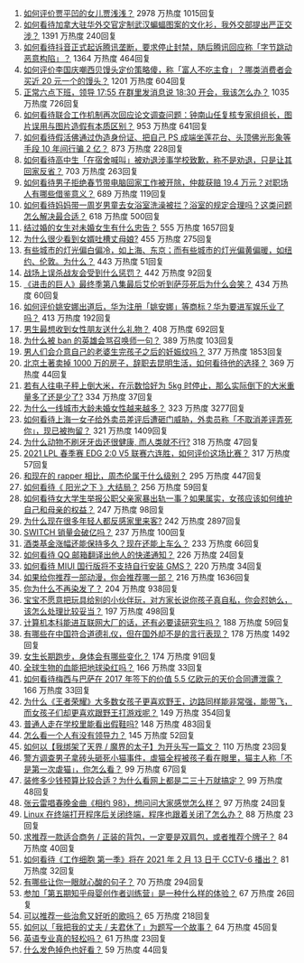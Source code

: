 1. [如何评价贾平凹的女儿贾浅浅？](https://www.zhihu.com/question/442000334) 2978 万热度 1015回复
1. [如何看待加拿大驻华外交官定制武汉蝙蝠图案的文化衫，我外交部提出严正交涉？](https://www.zhihu.com/question/442335099) 1391 万热度 240回复
1. [如何看待抖音正式起诉腾讯垄断，要求停止封禁，随后腾讯回应称「字节跳动恶意构陷」？](https://www.zhihu.com/question/442521071) 1364 万热度 464回复
1. [如何评价李国庆嘲西贝馒头定价策略傻，称「富人不吃主食」？哪类消费者会买近 20 元一个的馒头？](https://www.zhihu.com/question/442312222) 1201 万热度 604回复
1. [正常六点下班，领导 17:55 在群里发消息说 18:30 开会，我该怎么办？](https://www.zhihu.com/question/441394605) 1035 万热度 726回复
1. [如何看待联合工作机制再次回应论文调查问题：钟南山任复核专家组组长，图片误用与图片造假有本质区别？](https://www.zhihu.com/question/442476845) 953 万热度 641回复
1. [如何看待假活佛通过伪造身份证、把自己 PS 成端坐莲花台、头顶佛光形象等手段 10 年间行骗 2 亿？](https://www.zhihu.com/question/442441769) 873 万热度 228回复
1. [如何看待高中生「在宿舍喊叫」被劝退涉事学校致歉，称不是劝退，只是让其回家反省？](https://www.zhihu.com/question/442442248) 703 万热度 263回复
1. [如何看待男子拒绝春节带电脑回家工作被开除，仲裁获赔 19.4 万元？对职场人有哪些借鉴意义？](https://www.zhihu.com/question/442393018) 689 万热度 119回复
1. [如何看待妈妈带一周岁男童去女浴室洗澡被拦？浴室的规定合理吗？这类问题怎么解决最合适？](https://www.zhihu.com/question/442189179) 618 万热度 500回复
1. [结过婚的女生对未婚女生有什么忠告？](https://www.zhihu.com/question/429392239) 555 万热度 1657回复
1. [为什么很少看到女婿吐槽丈母娘?](https://www.zhihu.com/question/408049742) 455 万热度 275回复
1. [有些城市的灯光偏白偏冷，如上海、东京；而有些城市的灯光偏黄偏暖，如纽约、伦敦。为什么？](https://www.zhihu.com/question/441971760) 443 万热度 51回复
1. [战场上误杀战友会受到什么惩罚？](https://www.zhihu.com/question/441662784) 442 万热度 92回复
1. [《进击的巨人》最终季第八集最后艾伦听到萨莎死后为什么会笑？](https://www.zhihu.com/question/442272077) 434 万热度 60回复
1. [如何评价姚安娜出道后，华为注册「姚安娜」等商标？华为要进军娱乐业了吗？](https://www.zhihu.com/question/442450981) 413 万热度 192回复
1. [男生最想收到女性朋友送什么礼物？](https://www.zhihu.com/question/25312138) 408 万热度 692回复
1. [为什么被 ban 的英雄会骂召唤师一句？](https://www.zhihu.com/question/435413809) 389 万热度 103回复
1. [男人们会介意自己的老婆生完孩子之后的妊娠纹吗？](https://www.zhihu.com/question/366941403) 377 万热度 1853回复
1. [北京土著卖掉 1000 万的房子，辞职去昆明生活，如何看待他的选择？](https://www.zhihu.com/question/442526187) 369 万热度 44回复
1. [若有人往电子秤上倒大米，在示数恰好为 5kg 时停止，那么实际倒下的大米重量多了还是少了?](https://www.zhihu.com/question/440951244) 334 万热度 37回复
1. [为什么一线城市大龄未婚女性越来越多？](https://www.zhihu.com/question/313988752) 323 万热度 3277回复
1. [如何看待上海一女子给外卖员差评后遭砸门威胁，外卖员称「不取消差评弄死你」，现已被拘留？](https://www.zhihu.com/question/442338887) 321 万热度 1409回复
1. [为什么动物不刷牙牙齿还很健康, 而人类就不行?](https://www.zhihu.com/question/441912478) 318 万热度 47回复
1. [2021 LPL 春季赛 EDG 2:0 V5 联赛六连胜，如何评价这场比赛？](https://www.zhihu.com/question/442530670) 317 万热度 57回复
1. [和现在的 rapper 相比，周杰伦属于什么级别？](https://www.zhihu.com/question/323344003) 295 万热度 447回复
1. [如何看待《 阳光之下 》大结局？](https://www.zhihu.com/question/442399781) 256 万热度 59回复
1. [如何看待女大学生举报公职父亲家暴出轨一事？如果属实，女孩应该如何维护自己和母亲的权益？](https://www.zhihu.com/question/442399311) 247 万热度 98回复
1. [为什么现在很多年轻人都反感家里来客?](https://www.zhihu.com/question/337487629) 242 万热度 2897回复
1. [SWITCH 销量会破亿吗？](https://www.zhihu.com/question/266492999) 237 万热度 100回复
1. [酒类基金涨幅还能保持多久？现在还能上车么？](https://www.zhihu.com/question/441868177) 233 万热度 66回复
1. [如何看待 QQ 邮箱翻译出他人的快递通知？](https://www.zhihu.com/question/441673950) 226 万热度 24回复
1. [如何看待 MIUI 国行版将不支持自行安装 GMS？](https://www.zhihu.com/question/442452833) 220 万热度 34回复
1. [如果给你推荐一部动漫，你会推荐哪一部？](https://www.zhihu.com/question/436814482) 216 万热度 1636回复
1. [你为什么不再染发了？](https://www.zhihu.com/question/353044186) 204 万热度 938回复
1. [宝宝不愿意把玩具给别的小伙伴玩，对方家长说你孩子真自私，你会怼她么，该怎么处理比较妥当？](https://www.zhihu.com/question/441144163) 197 万热度 498回复
1. [计算机本科能进互联网大厂的话，还有必要读研究生吗？](https://www.zhihu.com/question/442190265) 188 万热度 59回复
1. [有哪些在中国符合道德礼仪，但在国外却不是的言行表现？](https://www.zhihu.com/question/277214294) 178 万热度 1492回复
1. [女生长期跑步，身体会有哪些变化？](https://www.zhihu.com/question/437451880) 174 万热度 91回复
1. [全球生物的血能把地球染红吗？](https://www.zhihu.com/question/440344832) 166 万热度 33回复
1. [如何看待梅西与巴萨在 2017 年签下的价值 5.5 亿欧元的天价合同遭泄露？](https://www.zhihu.com/question/442268429) 166 万热度 33回复
1. [为什么《王者荣耀》大多数女孩子更喜欢野王，边路同样能非常强，能带飞，而女孩子们却更喜欢跟野王打游戏呢？](https://www.zhihu.com/question/435316570) 149 万热度 354回复
1. [普通人走在学校里能看出假鞋吗?](https://www.zhihu.com/question/436551907) 148 万热度 483回复
1. [怎么看一个人有没有领导力？](https://www.zhihu.com/question/430981016) 145 万热度 52回复
1. [如何以【我绑架了天界 / 魔界的太子】为开头写一篇文？](https://www.zhihu.com/question/440933441) 110 万热度 23回复
1. [警方调查男子拿砖头砸死小猫事件，虐猫全程被孩子看在眼里，猫主人称「不是第一次虐猫」，你怎么看？](https://www.zhihu.com/question/442450959) 99 万热度 67回复
1. [装修多少钱预算比较合适？为什么看网上都是二三十万就搞定？](https://www.zhihu.com/question/441287480) 99 万热度 48回复
1. [张云雷唱春晚金曲《相约 98》，想问问大家感觉怎么样？](https://www.zhihu.com/question/442367669) 97 万热度 24回复
1. [Linux 在终端打开程序后关闭终端，程序也跟着关闭了怎么办？](https://www.zhihu.com/question/442188249) 88 万热度 23回复
1. [求推荐一款适合商务 / 正装的背包，一定要是双肩包，或者推荐个牌子？](https://www.zhihu.com/question/33259771) 84 万热度 40回复
1. [如何看待《工作细胞 第一季》将在 2021 年 2 月 13 日于 CCTV-6 播出？](https://www.zhihu.com/question/440667670) 81 万热度 32回复
1. [有哪些让你一眼就心酸的句子？](https://www.zhihu.com/question/362221642) 70 万热度 294回复
1. [参加「第五期知乎母婴创作者训练营」是一种什么样的体验？](https://www.zhihu.com/question/442512809) 67 万热度 26回复
1. [可以推荐一些治愈又好听的歌吗？](https://www.zhihu.com/question/440781439) 65 万热度 218回复
1. [如何以「我把我的丈夫 / 夫君休了」为题写一个故事？](https://www.zhihu.com/question/435344054) 64 万热度 45回复
1. [英语专业真的轻松吗？](https://www.zhihu.com/question/441457128) 61 万热度 23回复
1. [什么发色掉色也好看？](https://www.zhihu.com/question/376168141) 59 万热度 44回复